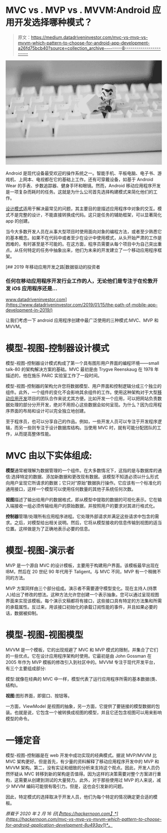 # MVC vs . MVP vs . MVVM:Android 应用开发选择哪种模式？

> 原文：<https://medium.datadriveninvestor.com/mvc-vs-mvp-vs-mvvm-which-pattern-to-choose-for-android-app-development-a26fd75bcb40?source=collection_archive---------8----------------------->

![](img/fb899e7ec10298e9c274535f003a4fdf.png)

Android 是现代设备最受欢迎的操作系统之一。智能手机、平板电脑、电子书、游戏机、上网本、电视都在它的基础上工作。还有可穿戴设备，如基于 Android Wear 的手表、步数追踪器、健身手环和眼镜。然而，Android 移动应用程序开发是一项复杂而耗时的任务。这就是为什么公司首先选择构建模式来简化他们的工作。

[设计模式](https://www.androiddesignpatterns.com/)适用于解决最常见的问题，其主要目的是描述应用程序中对象的交互。模式不是完整的设计，不能直接转换成代码。这只是任务的辅助框架，可以显著简化 app 的创建。

当今大多数开发人员在从事大型项目时使用面向对象的编程方法，或者至少熟悉它的基本概念。如果不在代码中或者至少在设计中使用模式，从头开始严肃的工作是困难的，有时甚至是不可能的。在这方面，程序员需要从每个项目中为自己突出重点。从任何特定的任务中抽象出来，他们为未来的开发建立了一个移动应用程序框架。

[](https://www.datadriveninvestor.com/2019/01/15/the-path-of-mobile-app-development-in-2019/) [## 2019 年移动应用开发之路|数据驱动的投资者

### 任何在移动应用程序开发行业工作的人，无论他们是专注于在伦敦开发 iOS 应用程序还是…

www.datadriveninvestor.com](https://www.datadriveninvestor.com/2019/01/15/the-path-of-mobile-app-development-in-2019/) 

让我们考虑一下 android 应用程序创建中最广泛使用的三种模式:MVC、MVP 和 MVVM。

# 模型-视图-控制器设计模式

模型-视图-控制器设计模式构成了第一个具有图形用户界面的编程环境——small talk-80 的架构解决方案的基础。MVC 最初是由 Trygve Reenskaug 在 1978 年描述的，他在施乐 PARC 实验室工作了一段时间。

模型-视图-控制器的架构允许您将数据模型、用户界面和控制逻辑分成三个独立的组件。此外，一个组件的变化不会影响其余组件的工作。使用这种架构对于大型[移动应用开发](https://swagsoft.com.sg/mobile-app-development/)项目的团队合作来说尤其方便。比如开发一个应用，可以把网站负责数据处理的部分分开开发，绝对不用担心这些数据会如何呈现。为什么？因为应用程序界面的布局和设计可以完全独立地创建。

至于程序员，也可以分享自己的作品。例如，一些开发人员可以专注于开发程序逻辑，而另一些则专注于设计数据库结构。当使用 MVC 时，就有可能分配团队的工作，从而提高整体性能。

# MVC 由以下实体组成:

**模型**通常被理解为数据管理的一个组件。在大多数情况下，这指的是与数据库的通信:选择特定的数据、添加新数据和更改现有数据。该模型不知道必须以什么形式向用户呈现它所请求的数据；它只对“原始”数据执行操作。它应该有一个标准化的通用接口，这样一个模型可以使用任何数量的其他子系统任何次数。

**视图**描述了输出给用户的数据格式，即从模型中提取的数据的可视化表示。它在输入端接收一组必须传输给用户的原始数据，并按照用户的要求对其进行格式化。

**控制器**管理/处理所有应用程序进程。它处理外部请求并满足这些请求中包含的需求。之后，对模型给出相关说明。然后，它将从模型接收的信息传输到视图的适当位置。这样做是为了正确地表示必要的信息。

# 模型-视图-演示者

MVP 是一个源自 MVC 的设计模板，主要用于构建用户界面。该模板最早出现在 IBM，然后在 20 世纪 90 年代用于 Taligent。与 MVC 不同，MVP 有一个稍微不同的方法。

MVP 方案同样由三个部分组成。演示者不需要遵守模型变化。现在主持人(持票人)给出了修改的想法。这种方法允许您创建一个表示抽象。您可以通过呈现视图界面来实现该模板。每个演示文稿都将有接口，这些接口具有特定的方法集和所需的承载属性。反过来，用该接口初始化的承载订阅性能的事件，并且如果必要的话，数据被抑制。

# 模型-视图-视图模型

MVVM 是一个模板，它的出现规避了 MVC 和 MVP 模式的限制，并集合了它们的一些优点。它在设计应用程序架构时使用。它最初是由 John Gossman 在 2005 年作为 MVP 模板的修改引入到社区中的。MVVM 专注于现代开发平台，有三个主要组成部分:

模型:就像在经典的 MVC 中一样，模型代表了运行应用程序所需的基本数据(类、结构)。

**视图**:图形界面，即窗口、按钮等。

一方面，ViewModel 是视图的抽象，另一方面，它提供了要链接的模型数据的包装。也就是说，它包含一个被转换成视图的模型，并且它还包含视图可以用来影响模型的命令。

# 一锤定音

模型-视图-控制器是在 web 开发中成功实现的经典模式。据说 MVP/MVVM 比 MVC 架构更好。但是首先，有少量的资料解释了移动应用程序开发中的 MVP 和 MVVM 架构。第二，没有实证和细致的分析来支持这个观点。因此，开发人员仍然怀疑从 MVC 转移到新的架构是否值得。因为这样的决策需要对整个方案进行重构，这需要从创建到测试的大量努力。此外，对于那些使用过 MVP 的人来说，减少 MVVM 编码可能很有吸引力。但是，这也会引发新的问题。

因此，特定模式的选择取决于开发人员，他们为每个特定的情况确定更合适的模板。

*原载于 2020 年 2 月 16 日*[*【https://hackernoon.com】*](https://hackernoon.com/mvc-vs-mvp-vs-mvvm-which-pattern-to-choose-for-android-application-development-8u493ay1)*。*